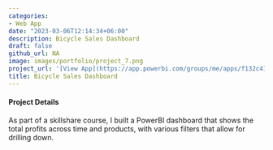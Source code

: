 ```yaml
---
categories:
- Web App
date: "2023-03-06T12:14:34+06:00"
description: Bicycle Sales Dashboard
draft: false
github_url: NA
image: images/portfolio/project_7.png
project_url: '[View App](https://app.powerbi.com/groups/me/apps/f132c41c-b745-4b9e-bf0b-00e4439c5397/reports/922e0629-8685-41cb-8adf-caa5db5bc0f0/ReportSection?ctid=ffa76a2b-9b62-4b16-a12c-a940b0d587e7)'
title: Bicycle Sales Dashboard
---
```



#### Project Details

As part of a skillshare course, I built a PowerBI dashboard that shows the total profits across time and products, with various filters that allow for drilling down. 
